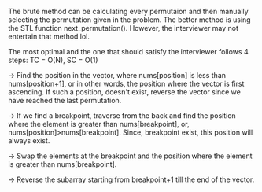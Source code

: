 The brute method can be calculating every permutaion
and then manually selecting the permutation given in the problem.
The better method is using the STL function next_permutation().
However, the interviewer may not entertain that method lol.

The most optimal and the one that should satisfy the interviewer
follows 4 steps: TC = O(N), SC = O(1)

-> Find the position in the vector, where nums[position] is less than nums[position+1],
  or in other words, the position where the vector is first ascending.
  If such a position, doesn't exist, reverse the vector
  since we have reached the last permutation.

-> If we find a breakpoint, traverse from the back
   and find the position where the element is greater than nums[breakpoint],
   or, nums[position]>nums[breakpoint]. 
   Since, breakpoint exist, this position will always exist.

-> Swap the elements at the breakpoint and the position where the element is greater than nums[breakpoint].

-> Reverse the subarray starting from breakpoint+1 till the end of the vector.